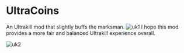 # UltraCoins
An Ultrakill mod that slightly buffs the marksman.
![uk1](https://github.com/GBRodrickTed/UltraCoins/assets/115361910/ba466e8f-0d45-459d-b352-236cbf41c4ba)
I hope this mod provides a more fair and balanced Ultrakill experience overall.

![uk2](https://github.com/GBRodrickTed/UltraCoins/assets/115361910/2fee06e1-d2e6-4278-bf0d-0deba365a4c5)
